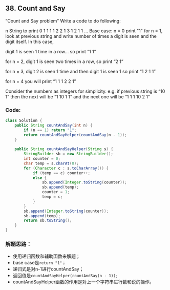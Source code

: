 ## 38. Count and Say
“Count and Say problem” Write a code to do following:

n String to print
0 1
1 1 1
2 2 1
3 1 2 1 1
…
Base case: n = 0 print "1"
for n = 1, look at previous string and write number of times a digit is seen and the digit itself. In this case,

digit 1 is seen 1 time in a row… so print “1 1”

for n = 2, digit 1 is seen two times in a row, so print “2 1”

for n = 3, digit 2 is seen 1 time and then digit 1 is seen 1 so print “1 2 1 1”

for n = 4 you will print “1 1 1 2 2 1”

Consider the numbers as integers for simplicity. e.g. if previous string is “10 1” then the next will be “1 10 1 1” and the next one will be “1 1 1 10 2 1”

### Code:

```java
class Solution {
    public String countAndSay(int n) {
        if (n == 1) return "1";
        return countAndSayHelper(countAndSay(n - 1));
    }
    
    public String countAndSayHelper(String s) {
        StringBuilder sb = new StringBuilder();
        int counter = 0;
        char temp = s.charAt(0);
        for (Character c : s.toCharArray()) {
            if (temp == c) counter++;
            else {
                sb.append(Integer.toString(counter));
                sb.append(temp);
                counter = 1;
                temp = c;
            }
        }
        sb.append(Integer.toString(counter));
        sb.append(temp);
        return sb.toString();
    }
}
```

### 解题思路：
* 使用递归函数和辅助函数来解题；
* base case是```return "1"；```
* 递归式是对n-1进行countAndSay；
* 返回值是```countAndSayHelper(countAndSay(n - 1));```
* countAndSayHelper函数的作用是对上一个字符串进行数和说的操作。
